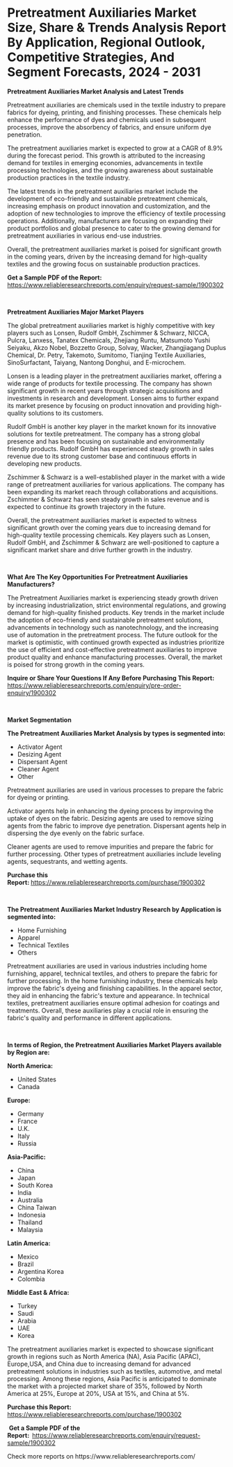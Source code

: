 <p><h1>Pretreatment Auxiliaries Market Size, Share & Trends Analysis Report By Application, Regional Outlook, Competitive Strategies, And Segment Forecasts, 2024 - 2031</h1></p><p><strong>Pretreatment Auxiliaries Market Analysis and Latest Trends</strong></p>
<p><p>Pretreatment auxiliaries are chemicals used in the textile industry to prepare fabrics for dyeing, printing, and finishing processes. These chemicals help enhance the performance of dyes and chemicals used in subsequent processes, improve the absorbency of fabrics, and ensure uniform dye penetration.</p><p>The pretreatment auxiliaries market is expected to grow at a CAGR of 8.9% during the forecast period. This growth is attributed to the increasing demand for textiles in emerging economies, advancements in textile processing technologies, and the growing awareness about sustainable production practices in the textile industry.</p><p>The latest trends in the pretreatment auxiliaries market include the development of eco-friendly and sustainable pretreatment chemicals, increasing emphasis on product innovation and customization, and the adoption of new technologies to improve the efficiency of textile processing operations. Additionally, manufacturers are focusing on expanding their product portfolios and global presence to cater to the growing demand for pretreatment auxiliaries in various end-use industries.</p><p>Overall, the pretreatment auxiliaries market is poised for significant growth in the coming years, driven by the increasing demand for high-quality textiles and the growing focus on sustainable production practices.</p></p>
<p><strong>Get a Sample PDF of the Report:&nbsp;</strong> <a href="https://www.reliableresearchreports.com/enquiry/request-sample/1900302">https://www.reliableresearchreports.com/enquiry/request-sample/1900302</a></p>
<p>&nbsp;</p>
<p><strong>Pretreatment Auxiliaries Major Market Players</strong></p>
<p><p>The global pretreatment auxiliaries market is highly competitive with key players such as Lonsen, Rudolf GmbH, Zschimmer & Schwarz, NICCA, Pulcra, Lanxess, Tanatex Chemicals, Zhejiang Runtu, Matsumoto Yushi Seiyaku, Akzo Nobel, Bozzetto Group, Solvay, Wacker, Zhangjiagang Duplus Chemical, Dr. Petry, Takemoto, Sumitomo, Tianjing Textile Auxiliaries, SinoSurfactant, Taiyang, Nantong Donghui, and E-microchem.</p><p>Lonsen is a leading player in the pretreatment auxiliaries market, offering a wide range of products for textile processing. The company has shown significant growth in recent years through strategic acquisitions and investments in research and development. Lonsen aims to further expand its market presence by focusing on product innovation and providing high-quality solutions to its customers.</p><p>Rudolf GmbH is another key player in the market known for its innovative solutions for textile pretreatment. The company has a strong global presence and has been focusing on sustainable and environmentally friendly products. Rudolf GmbH has experienced steady growth in sales revenue due to its strong customer base and continuous efforts in developing new products.</p><p>Zschimmer & Schwarz is a well-established player in the market with a wide range of pretreatment auxiliaries for various applications. The company has been expanding its market reach through collaborations and acquisitions. Zschimmer & Schwarz has seen steady growth in sales revenue and is expected to continue its growth trajectory in the future.</p><p>Overall, the pretreatment auxiliaries market is expected to witness significant growth over the coming years due to increasing demand for high-quality textile processing chemicals. Key players such as Lonsen, Rudolf GmbH, and Zschimmer & Schwarz are well-positioned to capture a significant market share and drive further growth in the industry.</p></p>
<p>&nbsp;</p>
<p><strong>What Are The Key Opportunities For Pretreatment Auxiliaries Manufacturers?</strong></p>
<p><p>The Pretreatment Auxiliaries market is experiencing steady growth driven by increasing industrialization, strict environmental regulations, and growing demand for high-quality finished products. Key trends in the market include the adoption of eco-friendly and sustainable pretreatment solutions, advancements in technology such as nanotechnology, and the increasing use of automation in the pretreatment process. The future outlook for the market is optimistic, with continued growth expected as industries prioritize the use of efficient and cost-effective pretreatment auxiliaries to improve product quality and enhance manufacturing processes. Overall, the market is poised for strong growth in the coming years.</p></p>
<p><strong>Inquire or Share Your Questions If Any Before Purchasing This Report:</strong> <a href="https://www.reliableresearchreports.com/enquiry/pre-order-enquiry/1900302">https://www.reliableresearchreports.com/enquiry/pre-order-enquiry/1900302</a></p>
<p>&nbsp;</p>
<p><strong>Market Segmentation</strong></p>
<p><strong>The Pretreatment Auxiliaries Market Analysis by types is segmented into:</strong></p>
<p><ul><li>Activator Agent</li><li>Desizing Agent</li><li>Dispersant Agent</li><li>Cleaner Agent</li><li>Other</li></ul></p>
<p><p>Pretreatment auxiliaries are used in various processes to prepare the fabric for dyeing or printing. </p><p>Activator agents help in enhancing the dyeing process by improving the uptake of dyes on the fabric. Desizing agents are used to remove sizing agents from the fabric to improve dye penetration. Dispersant agents help in dispersing the dye evenly on the fabric surface. </p><p>Cleaner agents are used to remove impurities and prepare the fabric for further processing. Other types of pretreatment auxiliaries include leveling agents, sequestrants, and wetting agents.</p></p>
<p><strong>Purchase this Report:&nbsp;</strong><a href="https://www.reliableresearchreports.com/purchase/1900302">https://www.reliableresearchreports.com/purchase/1900302</a></p>
<p>&nbsp;</p>
<p><strong>The Pretreatment Auxiliaries Market Industry Research by Application is segmented into:</strong></p>
<p><ul><li>Home Furnishing</li><li>Apparel</li><li>Technical Textiles</li><li>Others</li></ul></p>
<p><p>Pretreatment auxiliaries are used in various industries including home furnishing, apparel, technical textiles, and others to prepare the fabric for further processing. In the home furnishing industry, these chemicals help improve the fabric's dyeing and finishing capabilities. In the apparel sector, they aid in enhancing the fabric's texture and appearance. In technical textiles, pretreatment auxiliaries ensure optimal adhesion for coatings and treatments. Overall, these auxiliaries play a crucial role in ensuring the fabric's quality and performance in different applications.</p></p>
<p>&nbsp;</p>
<p><strong>In terms of Region, the Pretreatment Auxiliaries Market Players available by Region are:</strong></p>
<p>
    <p> <strong> North America: </strong>
        <ul>
            <li>United States</li>
            <li>Canada</li>
        </ul>
        </p> 
    <p> <strong> Europe: </strong>
        <ul>
            <li>Germany</li>
            <li>France</li>
            <li>U.K.</li>
            <li>Italy</li>
            <li>Russia</li>
        </ul>
        </p> 
    <p> <strong> Asia-Pacific: </strong>
        <ul>
            <li>China</li>
            <li>Japan</li>
            <li>South Korea</li>
            <li>India</li>
            <li>Australia</li>
            <li>China Taiwan</li>
            <li>Indonesia</li>
            <li>Thailand</li>
            <li>Malaysia</li>
        </ul>
        </p> 
    <p> <strong> Latin America: </strong>
        <ul>
            <li>Mexico</li>
            <li>Brazil</li>
            <li>Argentina Korea</li>
            <li>Colombia</li>
        </ul>
        </p> 
    <p> <strong> Middle East & Africa: </strong>
        <ul>
            <li>Turkey</li>
            <li>Saudi</li>
            <li>Arabia</li>
            <li>UAE</li>
            <li>Korea</li>
        </ul>
    </p>
    </p>
<p><p>The pretreatment auxiliaries market is expected to showcase significant growth in regions such as North America (NA), Asia Pacific (APAC), Europe,USA, and China due to increasing demand for advanced pretreatment solutions in industries such as textiles, automotive, and metal processing. Among these regions, Asia Pacific is anticipated to dominate the market with a projected market share of 35%, followed by North America at 25%, Europe at 20%, USA at 15%, and China at 5%.</p></p>
<p><strong>Purchase this Report: </strong><a href="https://www.reliableresearchreports.com/purchase/1900302">https://www.reliableresearchreports.com/purchase/1900302</a></p>
<p>&nbsp;<strong>Get a Sample PDF of the Report:&nbsp;&nbsp;</strong><a href="https://www.reliableresearchreports.com/enquiry/request-sample/1900302">https://www.reliableresearchreports.com/enquiry/request-sample/1900302</a></p>
<p><strong></strong></p>
<p>Check more reports on https://www.reliableresearchreports.com/</p>